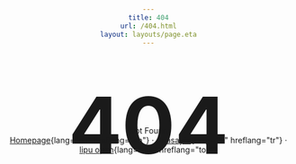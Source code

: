 ```yaml
---
title: 404
url: /404.html
layout: layouts/page.eta
---
```


<style>
    body {
        text-align: center;
    }
    h1 {
        font-size: 10em;
        line-height: 1px;
        margin-block-start: 1em;
        margin-block-end: 0;
        color: var(--interactive-bg);
    }

    p {
        margin: 0;
    }
</style>

# 404

Not Found

[Homepage](/en){lang="en" hreflang="en"}  &middot;
[Anasayfa](/tr){lang="tr" hreflang="tr"}  &middot;
[lipu open](/tok){lang="tok" hreflang="tok"}

